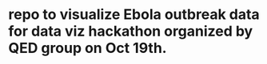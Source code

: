 # repo to visualize Ebola outbreak data for data viz hackathon organized by QED group on Oct 19th. 
